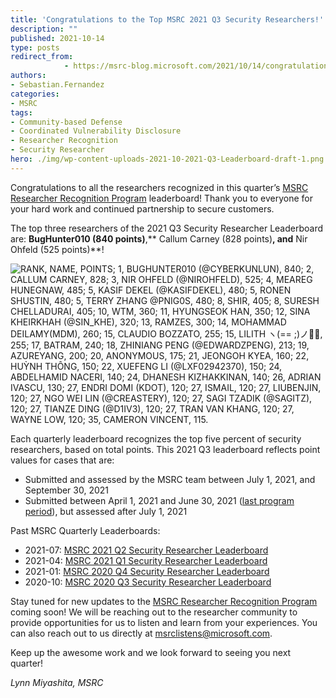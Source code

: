 ```yaml
---
title: 'Congratulations to the Top MSRC 2021 Q3 Security Researchers!'
description: ""
published: 2021-10-14
type: posts
redirect_from:
            - https://msrc-blog.microsoft.com/2021/10/14/congratulations-to-the-top-msrc-2021-q3-security-researchers/
authors:
- Sebastian.Fernandez
categories:
- MSRC
tags:
- Community-based Defense
- Coordinated Vulnerability Disclosure
- Researcher Recognition
- Security Researcher
hero: ./img/wp-content-uploads-2021-10-2021-Q3-Leaderboard-draft-1.png
---
```

<!-- wp:paragraph -->

Congratulations to all the researchers recognized in this quarter’s [MSRC Researcher Recognition Program](https://www.microsoft.com/en-us/msrc/researcher-recognition-program) leaderboard! Thank you to everyone for your hard work and continued partnership to secure customers.

<!-- /wp:paragraph -->

<!-- wp:paragraph -->

The top three researchers of the 2021 Q3 Security Researcher Leaderboard are: **BugHunter010 (840 points)**,** Callum Carney (828 points)**, and** Nir Ohfeld (525 points)**!

<!-- /wp:paragraph -->

<!-- wp:image {"align":"center","id":13444,"sizeSlug":"full","linkDestination":"none"} -->

![RANK, NAME, POINTS; 1, BUGHUNTER010 (@CYBERKUNLUN), 840; 2, CALLUM CARNEY, 828; 3, NIR OHFELD (@NIROHFELD), 525; 4, MEAREG HUNEGNAW, 485; 5, KASIF DEKEL (@KASIFDEKEL), 480; 5, RONEN SHUSTIN, 480; 5, TERRY ZHANG @PNIG0S, 480; 8, SHIR, 405; 8, SURESH CHELLADURAI, 405; 10, WTM, 360; 11, HYUNGSEOK HAN, 350; 12, SINA KHEIRKHAH (@SIN_KHE), 320; 13, RAMZES, 300; 14, MOHAMMAD DEILAMY(MDM), 260; 15, CLAUDIO BOZZATO, 255; 15, LILITH ヽ(=_= ;)ノ💖💀, 255; 17, BATRAM, 240; 18, ZHINIANG PENG (@EDWARDZPENG), 213; 19, AZUREYANG, 200; 20, ANONYMOUS, 175; 21, JEONGOH KYEA, 160; 22, HUỲNH THÔNG, 150; 22, XUEFENG LI (@LXF02942370), 150; 24, ABDELHAMID NACERI, 140; 24, DHANESH KIZHAKKINAN, 140; 26, ADRIAN IVASCU, 130; 27, ENDRI DOMI (KDOT), 120; 27, ISMAIL, 120; 27, LIUBENJIN, 120; 27, NGO WEI LIN (@CREASTERY), 120; 27, SAGI TZADIK (@SAGITZ_), 120; 27, TIANZE DING (@D1IV3), 120; 27, TRAN VAN KHANG, 120; 27, WAYNE LOW, 120; 35, CAMERON VINCENT, 115.](./img/wp-content-uploads-2021-10-2021-Q3-Leaderboard-draft-1.png)

<!-- /wp:image -->

<!-- wp:paragraph -->

Each quarterly leaderboard recognizes the top five percent of security researchers, based on total points. This 2021 Q3 leaderboard reflects point values for cases that are:

<!-- /wp:paragraph -->

<!-- wp:list -->

- Submitted and assessed by the MSRC team between July 1, 2021, and September 30, 2021
- Submitted between April 1, 2021 and June 30, 2021 ([last program period](https://msrc-blog.microsoft.com/2021/07/15/announcing-the-top-msrc-2021-q2-security-researchers-congratulations/)), but assessed after July 1, 2021

<!-- /wp:list -->

<!-- wp:paragraph -->

Past MSRC Quarterly Leaderboards:

<!-- /wp:paragraph -->

<!-- wp:list -->

- 2021-07: [MSRC 2021 Q2 Security Researcher Leaderboard](https://msrc-blog.microsoft.com/2021/07/15/announcing-the-top-msrc-2021-q2-security-researchers-congratulations/)
- 2021-04: [MSRC 2021 Q1 Security Researcher Leaderboard](https://msrc-blog.microsoft.com/2021/04/15/congratulating-our-top-msrc-2021-q1-security-researchers/)
- 2021-01: [MSRC 2020 Q4 Security Researcher Leaderboard](https://msrc-blog.microsoft.com/2021/01/14/top-msrc-2020-q4-security-researchers--congratulations/)
- 2020-10: [MSRC 2020 Q3 Security Researcher Leaderboard](https://msrc-blog.microsoft.com/2020/10/15/announcing-the-top-msrc-2020-q3-security-researchers/)

<!-- /wp:list -->

<!-- wp:paragraph -->

Stay tuned for new updates to the [MSRC Researcher Recognition Program](https://www.microsoft.com/en-us/msrc/researcher-recognition-program) coming soon! We will be reaching out to the researcher community to provide opportunities for us to listen and learn from your experiences. You can also reach out to us directly at [msrclistens@microsoft.com](mailto:msrclistens@microsoft.com).

<!-- /wp:paragraph -->

<!-- wp:paragraph -->

Keep up the awesome work and we look forward to seeing you next quarter!

<!-- /wp:paragraph -->

<!-- wp:paragraph -->

_Lynn Miyashita, MSRC_

<!-- /wp:paragraph -->
